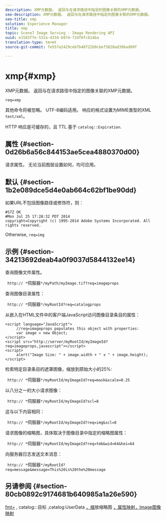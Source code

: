 ```yaml
---
description: XMP元数据。 返回与在请求路径中指定的图像关联的XMP元数据。
seo-description: XMP元数据。 返回与在请求路径中指定的图像关联的XMP元数据。
seo-title: xmp
solution: Experience Manager
title: xmp
topic: Scene7 Image Serving - Image Rendering API
uuid: e1583ffe-531a-4334-b974-72df6fcb14ba
translation-type: tm+mt
source-git-commit: fe557a2429ceb7b48f22b9cbef5820ad39bad69f

---
```



# xmp{#xmp}

XMP元数据。 返回与在请求路径中指定的图像关联的XMP元数据。

`req=xmp`

其他命令将被忽略。 UTF-8编码适用。 响应的格式设置为MIME类型的XML `text/xml`。

HTTP 响应是可缓存的，且 TTL 基于 `catalog::Expiration`.

## 属性 {#section-0d26b6a56c844153ae5cea4880370d00}

请求属性。 无论当前图层设置如何，均可应用。

## 默认 {#section-1b2e089dce5d4e0ab664c62bf1be90dd}

如果URL不包括图像路径或修饰符，则：

```
#S7Z OK 
#Mon Jul 25 17:28:32 PDT 2014 
copyright=Copyright (c) 1995-2014 Adobe Systems Incorporated. All rights reserved.
```

Otherwise, `req=img`

## 示例 {#section-34213692deab4a0f9037d5844132ee14}

查询图像文件属性。

` http:// *`伺服器`*/myPath/myImage.tif?req=imageprops`

查询图像目录属性：

` http:// *`伺服器`*/myRootId?req=catalogprops`

从嵌入在HTML文件中的客户端JavaScript访问图像目录条目的属性：

```
<script language="JavaScript"> 
     //req=imageprops populates this object with properties: 
     var image = new Object; 
</script> 
<script src="http://server/myRootId/myImageId?req=imageprops,javascript"></script> 
<script> 
     alert("Image Size: " + image.width + " x " + image.height); 
</script>
```

检索特定目录条目的遮罩图像，缩放到原始大小的25%:

` http:// *`伺服器`*/myRootId/myImageId?req=mask&scale=0.25`

以八分之一的大小请求图像：

` http:// *`伺服器`*/myRootId/myImageId?scl=8`

这与以下内容相同：

` http:// *`伺服器`*/myRootId/myImageId?req=img&scl=8`

请求图像的缩略图，具体取决于图像目录中指定的缩略图属性：

` http:// *`伺服器`*/myRootId/myImageId?req=tmb&wid=64&hei=64`

向服务器日志发送文本消息：

` http:// *`伺服器`*/myRootId?req=message&message=This%20is%20the%20message`

## 另请参阅 {#section-80cb0892c9174681b640985a1a26e590}

[fmt=](../../../../../../is-api/http-ref/image-serving-api-ref/c-http-protocol-reference/c-command-reference/r-is-http-fmt.md#reference-cdf10043423b45ba9fe15157fb3ae37a) , catalog:::目标 [,](/help/aem-is-ir-api/is-api/image-catalog/image-serving-api-ref/c-image-catalog-reference/c-image-svg-data-reference/c-image-data-reference/r-targets-cat.md)catalog:UserData [，缩](/help/aem-is-ir-api/is-api/image-catalog/image-serving-api-ref/c-image-catalog-reference/c-image-svg-data-reference/c-image-data-reference/r-userdata-cat.md)放缩略图 [](../../../../../../is-api/http-ref/image-serving-api-ref/c-http-protocol-reference/c-notes-on-server-behavior/r-thumbnail-scaling.md#reference-0f71817f721d4913b34816758d69b07f)[](../../../../../../is-api/http-ref/image-serving-api-ref/c-http-protocol-reference/c-response-data/c-properties/c-properties.md#concept-49c609fd6de942cab422ee412353c9d9)[，属性映射，Image图像映射](../../../../../../is-api/http-ref/image-serving-api-ref/c-http-protocol-reference/c-syntax-and-features/r-image-maps.md#reference-ff7d1bac2a064104b0c508a81316fdab)
